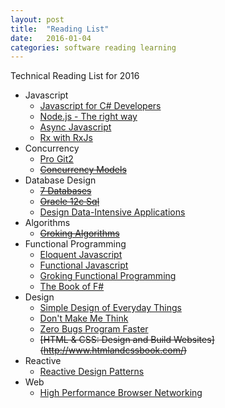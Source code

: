 ```yaml
---
layout: post
title:  "Reading List"
date:   2016-01-04
categories: software reading learning
---
```

Technical Reading List for 2016

* Javascript
  * [Javascript for C# Developers](https://leanpub.com/javascriptmancy-mastering-arcane-art-of-writing-awesome-javascript-for-csharp-developers)
  * [Node.js - The right way](https://pragprog.com/book/jwnode/node-js-the-right-way)
  * [Async Javascript](https://pragprog.com/book/tbajs/async-javascript)
  * [Rx with RxJs](https://pragprog.com/book/smreactjs/reactive-programming-with-rxjs)
* Concurrency
  * [Pro Git2](https://progit.org/)
  * <del>[Concurrency Models](https://pragprog.com/book/pb7con/seven-concurrency-models-in-seven-weeks)</del>
* Database Design
  * <del>[7 Databases](https://pragprog.com/book/rwdata/seven-databases-in-seven-weeks)</del>
  * <del>[Oracle 12c Sql](http://www.amazon.com/Oracle-Database-12c-Jason-Price/dp/0071799354)</del>
  * [Design Data-Intensive Applications](http://dataintensive.net)
* Algorithms
  * <del>[Groking Algorithms](https://www.manning.com/books/grokking-algorithms)</del>
* Functional Programming
  * [Eloquent Javascript](http://eloquentjavascript.net/)
  * [Functional Javascript](http://shop.oreilly.com/product/0636920028857.do)
  * [Groking Functional Programming](https://www.manning.com/books/grokking-functional-programming)
  * [The Book of F#](https://www.nostarch.com/fsharp)
* Design  
  * [Simple Design of Everyday Things](http://www.amazon.com/The-Design-Everyday-Things-Expanded/dp/0465050654/ref=pd_bxgy_14_img_2?ie=UTF8&refRID=1ECAXZ0S2S197DWZ0SN6)
  * [Don't Make Me Think](http://www.amazon.com/Dont-Make-Think-Revisited-Usability/dp/0321965515/ref=pd_bxgy_14_img_2?ie=UTF8&refRID=1DP3CMW52R9QBRF02TKH)
  * [Zero Bugs Program Faster](http://www.amazon.com/Zero-Bugs-Program-Faster-Thompson/dp/0996193308)
  * <del>[HTML & CSS: Design and Build Websites] (http://www.htmlandcssbook.com/)</del>
* Reactive
  * [Reactive Design Patterns](https://www.manning.com/books/reactive-design-patterns)
* Web
  * [High Performance Browser Networking](https://www.amazon.com/High-Performance-Browser-Networking-performance/dp/1449344763/ref=as_li_ss_tl?ie=UTF8&linkCode=ll1&tag=eejs-20&linkId=c73d0d3fc227d36ddc90e2d708f3fb8a)
